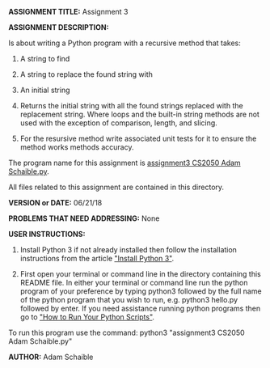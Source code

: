 **ASSIGNMENT TITLE:** Assignment 3

**ASSIGNMENT DESCRIPTION:**

Is about writing a Python program with a recursive method that takes:  

1) A string to find 

2) A string to replace the found string with

3) An initial string

4) Returns the initial string with all the found strings replaced with the replacement string. Where loops and the built-in string methods are not used with the exception of comparison, length, and slicing.

5) For the resursive method write associated unit tests for it to ensure the method works methods accuracy.

The program name for this assignment is [assignment3 CS2050 Adam Schaible.py](https://github.com/AdamSchaible/MSU_Denver/blob/master/CS%202050%20Computer%20Science%202%20(Summer%202018)/Assignment%203/assignment3%20CS2050%20Adam%20Schaible.py).

All files related to this assignment are contained in this directory.

**VERSION or DATE:** 06/21/18

**PROBLEMS THAT NEED ADDRESSING:** None

**USER INSTRUCTIONS:** 

1) Install Python 3 if not already installed then follow the installation instructions from the article ["Install Python 3"](https://installpython3.com/).

2) First open your terminal or command line in the directory containing this README file. In either your terminal or command line run the python program of your preference by typing python3 followed by the full name of the python program that you wish to run, e.g. python3 hello.py followed by enter. If you need assistance running python programs then go to ["How to Run Your Python Scripts"](https://realpython.com/run-python-scripts/).

To run this program use the command:
python3 "assignment3 CS2050 Adam Schaible.py"

**AUTHOR:** Adam Schaible
